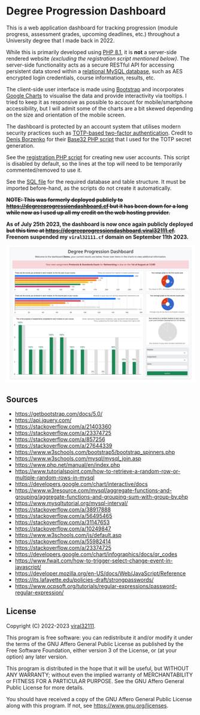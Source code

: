 # Degree Progression Dashboard

This is a web application dashboard for tracking progression (module progress, assessment grades, upcoming deadlines, etc.) throughout a University degree that I made back in 2022.

While this is primarily developed using [PHP 8.1](https://www.php.net/), it is **not** a server-side rendered website *(excluding the registration script mentioned below)*. The server-side functionality acts as a secure RESTful API for accessing persistent data stored within a [relational MySQL database](https://www.mysql.com/), such as AES encrypted login credentials, course information, results, etc.

The client-side user interface is made using [Bootstrap](https://getbootstrap.com/) and incorporates [Google Charts](https://developers.google.com/chart) to visualise the data and provide interactivity via tooltips. I tried to keep it as responsive as possible to account for mobile/smartphone accessibility, but I will admit some of the charts are a bit skewed depending on the size and orientation of the mobile screen.

The dashboard is protected by an account system that utilises modern security practices such as [TOTP-based two-factor authentication](https://github.com/google/google-authenticator/wiki/Key-Uri-Format). Credit to [Denis Borzenko](https://github.com/bbars) for their [Base32 PHP script](https://github.com/bbars/utils/blob/master/php-base32-encode-decode/Base32.php) that I used for the TOTP secret generation.

See the [registration PHP script](/scripts/server/register.php) for creating new user accounts. This script is disabled by default, so the lines at the top will need to be temporarily commented/removed to use it.

See the [SQL file](/database.sql) for the required database and table structure. It must be imported before-hand, as the scripts do not create it automatically.

**~~NOTE: This was formerly deployed publicly to https://degreeprogressiondashboard.cf but it has been down for a long while now as I used up all my credit on the web hosting provider.~~**

**As of July 25th 2023, the dashboard is now once again publicly deployed ~~but this time at https://degreeprogressiondashboard.viral32111.cf.~~ Freenom suspended my `viral32111.cf` domain on September 11th 2023.**

![Screenshot](/Screenshot.png)

## Sources

* https://getbootstrap.com/docs/5.0/
* https://api.jquery.com/
* https://stackoverflow.com/a/21403360
* https://stackoverflow.com/a/23374725
* https://stackoverflow.com/a/857256
* https://stackoverflow.com/a/27644339
* https://www.w3schools.com/bootstrap5/bootstrap_spinners.php
* https://www.w3schools.com/mysql/mysql_join.asp
* https://www.php.net/manual/en/index.php
* https://www.tutorialspoint.com/how-to-retrieve-a-random-row-or-multiple-random-rows-in-mysql
* https://developers.google.com/chart/interactive/docs
* https://www.w3resource.com/mysql/aggregate-functions-and-grouping/aggregate-functions-and-grouping-sum-with-group-by.php
* https://www.mysqltutorial.org/mysql-interval/
* https://stackoverflow.com/a/38917888
* https://stackoverflow.com/a/56495465
* https://stackoverflow.com/a/31147653
* https://stackoverflow.com/a/10249847
* https://www.w3schools.com/js/default.asp
* https://stackoverflow.com/a/55982414
* https://stackoverflow.com/a/23374725
* https://developers.google.com/chart/infographics/docs/qr_codes
* https://www.fwait.com/how-to-trigger-select-change-event-in-javascript/
* https://developer.mozilla.org/en-US/docs/Web/JavaScript/Reference
* https://its.lafayette.edu/policies-draft/strongpasswords/
* https://www.ocpsoft.org/tutorials/regular-expressions/password-regular-expression/

## License

Copyright (C) 2022-2023 [viral32111](https://viral32111.com).

This program is free software: you can redistribute it and/or modify
it under the terms of the GNU Affero General Public License as
published by the Free Software Foundation, either version 3 of the
License, or (at your option) any later version.

This program is distributed in the hope that it will be useful,
but WITHOUT ANY WARRANTY; without even the implied warranty of
MERCHANTABILITY or FITNESS FOR A PARTICULAR PURPOSE. See the
GNU Affero General Public License for more details.

You should have received a copy of the GNU Affero General Public License
along with this program. If not, see https://www.gnu.org/licenses.
